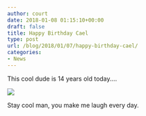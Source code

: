 ```yaml
---
author: court
date: 2018-01-08 01:15:10+00:00
draft: false
title: Happy Birthday Cael
type: post
url: /blog/2018/01/07/happy-birthday-cael/
categories:
- News
---
```


This cool dude is 14 years old today....

![](http://www.vallentyne.com/blog/wp-content/uploads/2018/01/img_0017-1.jpg)


Stay cool man, you make me laugh every day.
